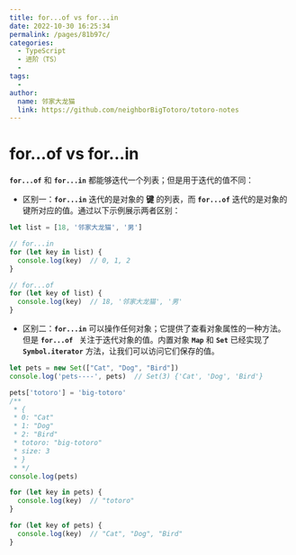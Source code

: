 ```yaml
---
title: for...of vs for...in
date: 2022-10-30 16:25:34
permalink: /pages/81b97c/
categories:
  - TypeScript
  - 进阶（TS）
  - 
tags:
  - 
author: 
  name: 邻家大龙猫
  link: https://github.com/neighborBigTotoro/totoro-notes
---
```




# for...of vs for...in


**``for...of``** 和 **``for...in``** 都能够迭代一个列表；但是用于迭代的值不同：

- 区别一：**``for...in``** 迭代的是对象的 **键** 的列表，而 **``for...of``** 迭代的是对象的键所对应的值。通过以下示例展示两者区别：

``` ts
let list = [18, '邻家大龙猫', '男']

// for...in
for (let key in list) {
  console.log(key)  // 0, 1, 2
}

// for...of
for (let key of list) {
  console.log(key)  // 18, '邻家大龙猫', '男'
}

```


- 区别二：**``for...in``** 可以操作任何对象；它提供了查看对象属性的一种方法。但是 **``for...of ``** 关注于迭代对象的值。内置对象 **``Map``** 和 **``Set``** 已经实现了 **``Symbol.iterator``** 方法，让我们可以访问它们保存的值。

``` ts
let pets = new Set(["Cat", "Dog", "Bird"])
console.log('pets----', pets)  // Set(3) {'Cat', 'Dog', 'Bird'}

pets['totoro'] = 'big-totoro'
/** 
 * { 
 * 0: "Cat"
 * 1: "Dog"
 * 2: "Bird"
 * totoro: "big-totoro"
 * size: 3 
 * }
 * */
console.log(pets)

for (let key in pets) {
  console.log(key)  // "totoro"
}

for (let key of pets) {
  console.log(key)  // "Cat", "Dog", "Bird"
}
```

